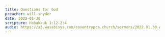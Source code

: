 ```yaml
---
title: Questions for God
preacher: will-snyder
date: 2022-01-30
scripture: Habakkuk 1:12-2:4
audio: https://s3.wasabisys.com/coventrypca.church/sermons/2022.01.30.A Questions for God - Will Snyder.mp3
---
```

